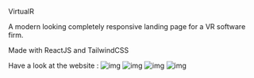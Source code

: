 VirtualR 

A modern looking completely responsive landing page for a VR software firm.

Made with ReactJS and TailwindCSS



Have a look at the website : 
![img](img1.png)
![img](img2.png)
![img](img3.png)
![img](img4.png)



